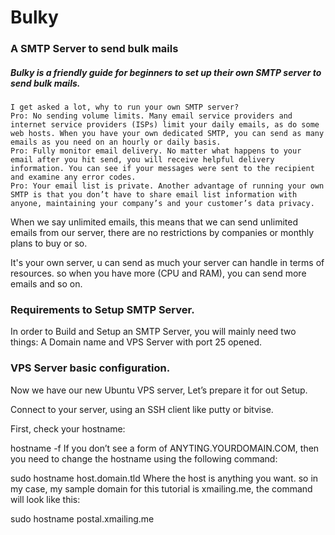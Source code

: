 # Bulky
### A SMTP Server to send bulk mails

##### Bulky is a friendly guide for beginners to set up their own SMTP server to send bulk mails.

```
I get asked a lot, why to run your own SMTP server?
Pro: No sending volume limits. Many email service providers and internet service providers (ISPs) limit your daily emails, as do some web hosts. When you have your own dedicated SMTP, you can send as many emails as you need on an hourly or daily basis.
Pro: Fully monitor email delivery. No matter what happens to your email after you hit send, you will receive helpful delivery information. You can see if your messages were sent to the recipient and examine any error codes.
Pro: Your email list is private. Another advantage of running your own SMTP is that you don’t have to share email list information with anyone, maintaining your company’s and your customer’s data privacy.
```

When we say unlimited emails, this means that we can send unlimited emails from our server, there are no restrictions by companies or monthly plans to buy or so.

It's your own server, u can send as much your server can handle in terms of resources. so when you have more (CPU and RAM), you can send more emails and so on.

### Requirements to Setup SMTP Server.
In order to Build and Setup an SMTP Server, you will mainly need two things:
A Domain name and 
VPS Server with port 25 opened.


### VPS Server basic configuration.
Now we have our new Ubuntu VPS server, Let’s prepare it for out Setup.

Connect to your server, using an SSH client like putty or bitvise.

First, check your hostname:

hostname -f
If you don’t see a form of ANYTING.YOURDOMAIN.COM, then you need to change the hostname using the following command:

 sudo hostname host.domain.tld 
 Where the host is anything you want. so in my case, my sample domain for this tutorial is xmailing.me, the command will look like this:

sudo hostname postal.xmailing.me





